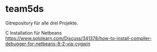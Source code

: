 ﻿# team5ds

Gitrepository für alle drei Projekte.

C Installation für Netbeans https://www.sololearn.com/Discuss/341378/how-to-install-compiler-debugger-for-netbeans-8-2-via-cygwin